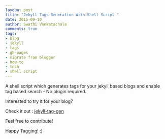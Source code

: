 ```yaml
---
layoua: post
title: "Jekyll Tags Generation With Shell Script "
date: 2015-09-10
author: Swathi Venkatachala
comments: true
tags:
- blog
- jekyll
- tags
- gh-pages
- migrate from blogger
- how-to
- tech
- shell script
---
```


A shell script which generates tags for your jekyll based blogs and enable tag 
based search - No plugin required.

Interested to try it for your blog?

Check it out : [jekyll-tag-gen](https://github.com/SwathiMystery/jekyll-tag-gen#jekyll-tag-gen)

Feel free to contribute!

Happy Tagging! :)
